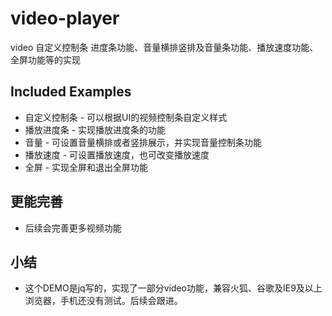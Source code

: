 # video-player
video 自定义控制条 进度条功能、音量横排竖排及音量条功能、播放速度功能、全屏功能等的实现

## Included Examples
* 自定义控制条 - 可以根据UI的视频控制条自定义样式
* 播放进度条 - 实现播放进度条的功能
* 音量 - 可设置音量横排或者竖排展示，并实现音量控制条功能
* 播放速度 - 可设置播放速度，也可改变播放速度
* 全屏 - 实现全屏和退出全屏功能

## 更能完善
* 后续会完善更多视频功能

## 小结
*  这个DEMO是jq写的，实现了一部分video功能，兼容火狐、谷歌及IE9及以上浏览器，手机还没有测试。后续会跟进。
